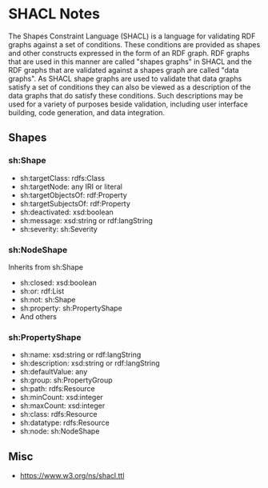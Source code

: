 # SHACL Notes

The Shapes Constraint Language (SHACL) is a language for validating RDF graphs against a set of conditions. These conditions are provided as shapes and other constructs expressed in the form of an RDF graph. RDF graphs that are used in this manner are called "shapes graphs" in SHACL and the RDF graphs that are validated against a shapes graph are called "data graphs". As SHACL shape graphs are used to validate that data graphs satisfy a set of conditions they can also be viewed as a description of the data graphs that do satisfy these conditions. Such descriptions may be used for a variety of purposes beside validation, including user interface building, code generation, and data integration.


## Shapes

### sh:Shape

- sh:targetClass: rdfs:Class
- sh:targetNode: any IRI or literal
- sh:targetObjectsOf: rdf:Property
- sh:targetSubjectsOf: rdf:Property
- sh:deactivated: xsd:boolean
- sh:message: xsd:string or rdf:langString
- sh:severity: sh:Severity

### sh:NodeShape

Inherits from sh:Shape

- sh:closed: xsd:boolean
- sh:or: rdf:List
- sh:not: sh:Shape
- sh:property: sh:PropertyShape
- And others

### sh:PropertyShape

- sh:name: xsd:string or rdf:langString
- sh:description: xsd:string or rdf:langString
- sh:defaultValue: any
- sh:group: sh:PropertyGroup
- sh:path: rdfs:Resource
- sh:minCount: xsd:integer
- sh:maxCount: xsd:integer
- sh:class: rdfs:Resource
- sh:datatype: rdfs:Resource
- sh:node: sh:NodeShape



## Misc

- https://www.w3.org/ns/shacl.ttl
